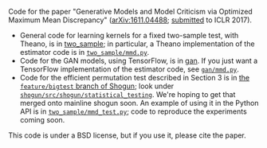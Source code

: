 Code for the paper "Generative Models and Model Criticism via Optimized Maximum Mean Discrepancy" ([arXiv:1611.04488](https://arxiv.org/abs/1611.04488); [submitted](https://openreview.net/forum?id=HJWHIKqgl) to ICLR 2017).

- General code for learning kernels for a fixed two-sample test, with Theano, is in [two_sample](two_sample); in particular, a Theano implementation of the estimator code is in [`two_sample/mmd.py`](two_sample/mmd.py).
- Code for the GAN models, using TensorFlow, is in [gan](gan). If you just want a TensorFlow implementation of the estimator code, see [`gan/mmd.py`](gan/mmd.py).
- Code for the efficient permutation test described in Section 3 is in [the `feature/bigtest` branch of Shogun](https://github.com/shogun-toolbox/shogun/tree/feature/bigtest); look under [`shogun/src/shogun/statistical_testing`](https://github.com/shogun-toolbox/shogun/tree/feature/bigtest/src/shogun/statistical_testing). We're hoping to get that merged onto mainline shogun soon. An example of using it in the Python API is in [`two_sample/mmd_test.py`](two_sample/mmd_test.py); code to reproduce the experiments coming soon.

This code is under a BSD license, but if you use it, please cite the paper.
